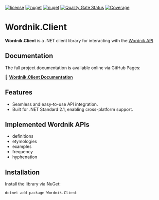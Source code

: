﻿[![license](https://img.shields.io/github/license/artyprof/Wordnik.Client?color=blue&label=license&logo=Github&style=flat-square)](https://github.com/artyprof/Wordnik.Client)
[![nuget](https://img.shields.io/nuget/v/Wordnik.Client?label=version&logo=NuGet&style=flat-square)](https://www.nuget.org/packages/Wordnik.Client)
[![nuget](https://img.shields.io/nuget/dt/Wordnik.Client?color=blue&label=downloads&logo=NuGet&style=flat-square)](https://www.nuget.org/packages/Wordnik.Client)
[![Quality Gate Status](https://sonarcloud.io/api/project_badges/measure?project=ArtyProf_Wordnik.Client&metric=alert_status)](https://sonarcloud.io/summary/overall?id=ArtyProf_Wordnik.Client)
[![Coverage](https://sonarcloud.io/api/project_badges/measure?project=ArtyProf_Wordnik.Client&metric=coverage)](https://sonarcloud.io/summary/overall?id=ArtyProf_Wordnik.Client)

# Wordnik.Client

**Wordnik.Client** is a .NET client library for interacting with the [Wordnik API](https://wordnik.com/).

## Documentation

The full project documentation is available online via GitHub Pages:

🔗 **[Wordnik.Client Documentation](https://artyprof.github.io/Wordnik.Client/)**

## Features

- Seamless and easy-to-use API integration.
- Built for .NET Standard 2.1, enabling cross-platform support.

## Implemented Wordnik APIs

- definitions
- etymologies
- examples
- frequency
- hyphenation

## Installation

Install the library via NuGet:

```bash
dotnet add package Wordnik.Client